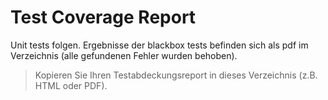 # Test Coverage Report

Unit tests folgen.
Ergebnisse der blackbox tests befinden sich als pdf im Verzeichnis (alle gefundenen Fehler wurden behoben).

> Kopieren Sie Ihren Testabdeckungsreport in dieses Verzeichnis (z.B. HTML oder PDF).